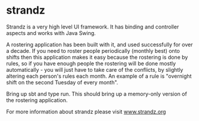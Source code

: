 # strandz
Strandz is a very high level UI framework. It has binding and controller aspects and works with Java Swing. 

A rostering application has been built with it, and used successfully for over a decade. If you need to roster people 
periodically (monthly best) onto shifts then this application makes it easy because the rostering is done by rules, so 
if you have enough people the rostering will be done mostly automatically - you will just have to take care of the
conflicts, by slightly altering each person's rules each month. An example of a rule is "overnight shift on the second 
Tuesday of every month".

Bring up sbt and type run. This should bring up a memory-only version of the rostering application.

For more information about strandz please visit www.strandz.org



